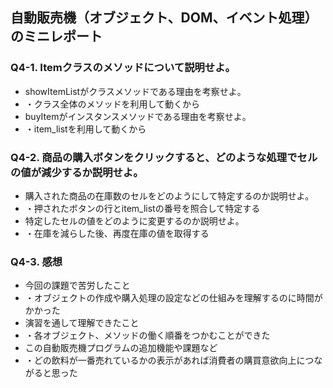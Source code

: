## 自動販売機（オブジェクト、DOM、イベント処理）のミニレポート
### Q4-1. Itemクラスのメソッドについて説明せよ。
* showItemListがクラスメソッドである理由を考察せよ。
* ・クラス全体のメソッドを利用して動くから
* buyItemがインスタンスメソッドである理由を考察せよ。
* ・item_listを利用して動くから
### Q4-2. 商品の購入ボタンをクリックすると、どのような処理でセルの値が減少するか説明せよ。
* 購入された商品の在庫数のセルをどのようにして特定するのか説明せよ。
* ・押されたボタンの行とitem_listの番号を照合して特定する
* 特定したセルの値をどのように変更するのか説明せよ。
* ・在庫を減らした後、再度在庫の値を取得する
### Q4-3. 感想
* 今回の課題で苦労したこと
* ・オブジェクトの作成や購入処理の設定などの仕組みを理解するのに時間がかかった
* 演習を通して理解できたこと
* ・各オブジェクト、メソッドの働く順番をつかむことができた
* この自動販売機プログラムの追加機能や課題など
* ・どの飲料が一番売れているかの表示があれば消費者の購買意欲向上につながると思った
